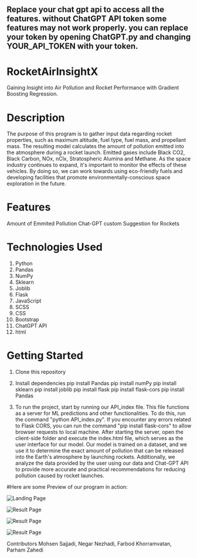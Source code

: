 ## Replace your chat gpt api to access all the features. without ChatGPT API token some features may not work properly. you can replace your token by opening ChatGPT.py and changing YOUR_API_TOKEN with your token.

# RocketAirInsightX
Gaining Insight into Air Pollution and Rocket Performance with Gradient Boosting Regression.

# Description
The purpose of this program is to gather input data regarding rocket properties, such as maximum altitude, fuel type, fuel mass, and propellant mass. The resulting model calculates the amount of pollution emitted into the atmosphere during a rocket launch. Emitted gases include Black CO2, Black Carbon, NOx, nClx, Stratospheric Alumina and Methane. As the space industry continues to expand, it's important to monitor the effects of these vehicles. By doing so, we can work towards using eco-friendly fuels and developing facilities that promote environmentally-conscious space exploration in the future.

# Features
  Amount of Emmited Pollution 
  Chat-GPT custom Suggestion for Rockets 

# Technologies Used
1. Python
2. Pandas
3. NumPy
4. Sklearn
5. Joblib
6. Flask
7. JavaScript
8. SCSS
9. CSS
10. Bootstrap
11. ChatGPT API
12. html


# Getting Started

1. Clone this repository                                                            
2. Install dependencies
pip install Pandas
pip install numPy
pip install sklearn
pip install joblib
pip install flask
pip install flask-cors
pip install Pandas

3. To run the project, start by running our API_index file. This file functions as a server for ML predictions and other functionalities. To do this, run the command "python API_index.py". If you encounter any errors related to Flask CORS, you can run the command "pip install flask-cors" to allow browser requests to  local machine. After starting the server, open the client-side folder and execute the index.html file, which serves as the user interface for our model. Our model is trained on a dataset, and we use it to determine the exact amount of pollution that can be released into the Earth's atmosphere by launching rockets. Additionally, we analyze the data provided by the user using our data and Chat-GPT API to provide more accurate and practical recommendations for reducing pollution caused by rocket launches.


#Here are some Preview of our program in action:

![Landing Page](Client_side/assets/Project_Images/1.png "Inputs page")

![Result Page](Client_side/assets/Project_Images/2.png "Amount Of Pollution")

![Result Page](Client_side/assets/Project_Images/3.png "AI Suggestions")

![Result Page](Client_side/assets/Project_Images/4.png "Amount of Ices Melted by Amount of Pollution")



Contributors
Mohsen Sajjadi, 
Negar Nezhadi, 
Farbod Khorramvatan, 
Parham Zahedi


